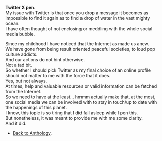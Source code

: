 **Twitter X pen**.  
My issue with Twitter is that once you drop a message it becomes as impossible to find it again as to find a drop of water in the vast mighty ocean.  
I have often thought of not enclosing or meddling with the whole social media bubble.  

Since my childhood I have noticed that the Internet as made us anew.  
We have gone from being result oriented peaceful societies, to loud pop culture addicts.  
And our actions do not hint otherwise.  
Not a tad bit.  
So whether I should pick Twitter as my final choice of an online profile should not matter to me with the force that it does.  
Yes, but not always.  
At times, help and valuable resources or valid information can be fetched from the Internet.  
So we need to have at the least… hmmm actually make that, at the most, one social media we can be involved with to stay in touch/up to date with the happenings of this planet.  
I know, this topic is so tiring that I did fall asleep while I pen this.  
But nonetheless, it was meant to provide me with me some clarity.  
And it did.  

- <a href="https://kushalsamant.github.io/anthology.html">Back to Anthology</a>.  